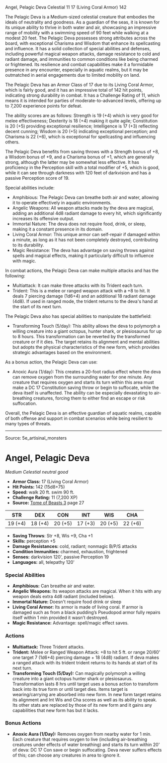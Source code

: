 <MonsterName/>Angel, Pelagic Deva</MonsterName>
<CreatureType/>Celestial</CreatureType>
<CR/>11</CR>
<AC/>17 (Living Coral Armor)</AC>
<HP/>142</HP>
<summary>The Pelagic Deva is a Medium-sized celestial creature that embodies the ideals of neutrality and goodness. As a guardian of the seas, it is known for its unique ability to thrive in both water and air, showcasing an impressive range of mobility with a swimming speed of 90 feet while walking at a modest 20 feet. The Pelagic Deva possesses strong attributes across the board, with exceptional Charisma and Wisdom that enhance its spellcasting and influence. It has a solid collection of special abilities and defenses, including powerful magical weapon attacks, damage resistance to cold and radiant damage, and immunities to common conditions like being charmed or frightened. Its resilience and combat capabilities make it a formidable presence in any encounter, especially in aquatic realms, but it may be outmatched in aerial engagements due to limited mobility on land.</summary>

<detail>

The Pelagic Deva has an Armor Class of 17 due to its Living Coral Armor, which is fairly good, and it has an impressive total of 142 hit points, indicating strong durability in combat. It has a Challenge Rating of 11, which means it is intended for parties of moderate-to-advanced levels, offering up to 7,200 experience points for defeat.

The ability scores are as follows: Strength is 19 (+4) which is very good for melee effectiveness; Dexterity is 18 (+4) making it quite agile; Constitution is 20 (+5) providing exceptional resilience; Intelligence is 17 (+3) reflecting decent cunning; Wisdom is 20 (+5) indicating exceptional perception; and Charisma is 22 (+6), which is exceptional for spellcasting and influencing others.

The Pelagic Deva benefits from saving throws with a Strength bonus of +8, a Wisdom bonus of +9, and a Charisma bonus of +1, which are generally strong, although the latter may be somewhat less effective. It has proficiency in the Perception skill with a total modifier of +5, which is good, while it can see through darkness with 120 feet of darkvision and has a passive Perception score of 19.

Special abilities include:

- Amphibious: The Pelagic Deva can breathe both air and water, allowing it to operate effectively in aquatic environments.
- Angelic Weapons: All weapon attacks made by the deva are magical, adding an additional 4d8 radiant damage to every hit, which significantly increases its offensive output.
- Immortal Nature: The deva does not require food, drink, or sleep, making it a constant presence in its domain.
- Living Coral Armor: This unique armor can self-repair if damaged within a minute, as long as it has not been completely destroyed, contributing to its durability.
- Magic Resistance: The deva has advantage on saving throws against spells and magical effects, making it particularly difficult to influence with magic.

In combat actions, the Pelagic Deva can make multiple attacks and has the following:

- Multiattack: It can make three attacks with its Trident each turn.
- Trident: This is a melee or ranged weapon attack with a +8 to hit. It deals 7 piercing damage (1d6+4) and an additional 18 radiant damage (4d8). If used in ranged mode, the trident returns to the deva's hand at the start of its next turn.

The Pelagic Deva also has special abilities to manipulate the battlefield:

- Transforming Touch (5/day): This ability allows the deva to polymorph a willing creature into a giant octopus, hunter shark, or plesiosaurus for up to 8 hours. This transformation can be reverted by the transformed creature or if it dies. The target retains its alignment and mental abilities but adopts the physical characteristics of the new form, which provides strategic advantages based on the environment.

As a bonus action, the Pelagic Deva can use:

- Anoxic Aura (1/day): This creates a 20-foot radius effect where the deva can remove oxygen from the surrounding water for one minute. Any creature that requires oxygen and starts its turn within this area must make a DC 17 Constitution saving throw or begin to suffocate, while the deva itself is unaffected. The ability can be especially devastating to air-breathing creatures, forcing them to either find an escape or risk suffocation.

Overall, the Pelagic Deva is an effective guardian of aquatic realms, capable of both offense and support in combat scenarios while being resilient to many types of threats.</detail>



---

Source: 5e_artisinal_monsters

# Angel, Pelagic Deva

*Medium* *Celestial* *neutral good*

- **Armor Class:** 17 (Living Coral Armor)
- **Hit Points:** 142 (15d8+75)
- **Speed:** walk 20 ft. swim 90 ft.
- **Challenge Rating:** 11 (7,200 XP)
- **Source:** [Tome of Beasts 3](https://koboldpress.com/kpstore/product/tome-of-beasts-3-for-5th-edition/) page 27

| STR | DEX | CON | INT | WIS | CHA |
| --- | --- | --- | --- | --- | --- |
| 19 (+4) | 18 (+4) | 20 (+5) | 17 (+3) | 20 (+5) | 22 (+6) |

- **Saving Throws**: Str +8, Wis +9, Cha +1
- **Skills:** perception +5
- **Damage Resistances:** cold, radiant; nonmagic B/P/S attacks
- **Condition Immunities:** charmed, exhaustion, frightened
- **Senses:** darkvision 120', passive Perception 19
- **Languages:** all, telepathy 120'

### Special Abilities

- **Amphibious:** Can breathe air and water.
- **Angelic Weapons:** Its weapon attacks are magical. When it hits with any weapon deals extra 4d8 radiant (included below).
- **Immortal Nature:** Doesn't require food drink or sleep
- **Living Coral Armor:** Its armor is made of living coral. If armor is damaged such as from a black pudding’s Pseudopod armor fully repairs itself within 1 min provided it wasn’t destroyed.
- **Magic Resistance:** Advantage: spell/magic effect saves.

### Actions

- **Multiattack:** Three Trident attacks.
- **Trident:** Melee or Ranged Weapon Attack: +8 to hit 5 ft. or range 20/60' one target 7 (1d6+4) piercing damage + 18 (4d8) radiant. If deva makes a ranged attack with its trident trident returns to its hands at start of its next turn.
- **Transforming Touch (5/Day):** Can magically polymorph a willing creature into a giant octopus hunter shark or plesiosaurus. Transformation lasts 8 hrs until target uses a bonus action to transform back into its true form or until target dies. Items target is wearing/carrying are absorbed into new form. In new form target retains its alignment and Int Wis and Cha scores as well as its ability to speak. Its other stats are replaced by those of its new form and it gains any capabilities that new form has but it lacks.

### Bonus Actions

- **Anoxic Aura (1/Day):** Removes oxygen from nearby water for 1 min. Each creature that requires oxygen to live (including air-breathing creatures under effects of water breathing) and starts its turn within 20' of deva: DC 17 Con save or begin suffocating. Deva never suffers effects of this; can choose any creatures in area to ignore it.




